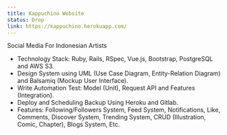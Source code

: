 ```yaml
---
title: Kappuchino Website
status: Drop
link: https://kappuchino.herokuapp.com/
---
```

Social Media For Indonesian Artists
- Technology Stack: Ruby, Rails, RSpec, Vue.js, Bootstrap, PostgreSQL and AWS S3.
- Design System using UML (Use Case Diagram, Entity-Relation Diagram) and Balsamiq (Mockup User Interface).
- Write Automation Test: Model (Unit), Request API and Features (Integration).
- Deploy and Scheduling Backup Using Heroku and Gitlab.
- Features: Following/Followers System, Feed System, Notifications, Like, Comments, Discover System, Trending System, CRUD (Illustration, Comic, Chapter), Blogs System, Etc.

